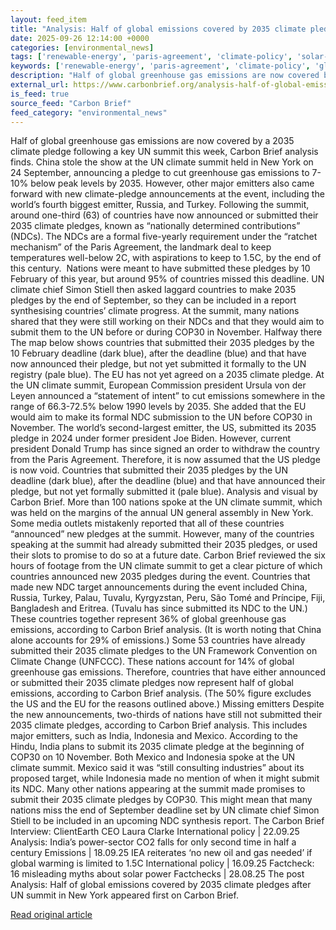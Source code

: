 ```yaml
---
layout: feed_item
title: "Analysis: Half of global emissions covered by 2035 climate pledges after UN summit in New York"
date: 2025-09-26 12:14:00 +0000
categories: [environmental_news]
tags: ['renewable-energy', 'paris-agreement', 'climate-policy', 'solar-power', 'year-2024']
keywords: ['renewable-energy', 'paris-agreement', 'climate-policy', 'global', 'solar-power', 'year-2024', 'half', 'analysis']
description: "Half of global greenhouse gas emissions are now covered by a 2035 climate pledge following a key UN summit this week, Carbon Brief analysis finds"
external_url: https://www.carbonbrief.org/analysis-half-of-global-emissions-covered-by-2035-climate-pledges-after-un-summit-in-new-york/
is_feed: true
source_feed: "Carbon Brief"
feed_category: "environmental_news"
---
```


Half of global greenhouse gas emissions are now covered by a 2035 climate pledge following a key UN summit this week, Carbon Brief analysis finds. China stole the show at the UN climate summit held in New York on 24 September, announcing a pledge to cut greenhouse gas emissions to 7-10% below peak levels by 2035. However, other major emitters also came forward with new climate-pledge announcements at the event, including the world’s fourth biggest emitter, Russia, and Turkey. Following the summit, around one-third (63) of countries have now announced or submitted their 2035 climate pledges, known as “nationally determined contributions” (NDCs). The NDCs are a formal five-yearly requirement under the “ratchet mechanism” of the Paris Agreement, the landmark deal to keep temperatures well-below 2C, with aspirations to keep to 1.5C, by the end of this century.&nbsp; Nations were meant to have submitted these pledges by 10 February of this year, but around 95% of countries missed this deadline. UN climate chief Simon Stiell then asked laggard countries to make 2035 pledges by the end of September, so they can be included in a report synthesising countries’ climate progress. At the summit, many nations shared that they were still working on their NDCs and that they would aim to submit them to the UN before or during COP30 in November. Halfway there The map below shows countries that submitted their 2035 pledges by the 10 February deadline (dark blue), after the deadline (blue) and that have now announced their pledge, but not yet submitted it formally to the UN registry (pale blue). The EU has not yet agreed on a 2035 climate pledge. At the UN climate summit, European Commission president Ursula von der Leyen announced a “statement of intent” to cut emissions somewhere in the range of 66.3-72.5% below 1990 levels by 2035. She added that the EU would aim to make its formal NDC submission to the UN before COP30 in November. The world’s second-largest emitter, the US, submitted its 2035 pledge in 2024 under former president Joe Biden. However, current president Donald Trump has since signed an order to withdraw the country from the Paris Agreement. Therefore, it is now assumed that the US pledge is now void. Countries that submitted their 2035 pledges by the UN deadline (dark blue), after the deadline (blue) and that have announced their pledge, but not yet formally submitted it (pale blue). Analysis and visual by Carbon Brief. More than 100 nations spoke at the UN climate summit, which was held on the margins of the annual UN general assembly in New York. Some media outlets mistakenly reported that all of these countries “announced” new pledges at the summit. However, many of the countries speaking at the summit had already submitted their 2035 pledges, or used their slots to promise to do so at a future date. Carbon Brief reviewed the six hours of footage from the UN climate summit to get a clear picture of which countries announced new 2035 pledges during the event. Countries that made new NDC target announcements during the event included China, Russia, Turkey, Palau, Tuvalu, Kyrgyzstan, Peru, São Tomé and Príncipe, Fiji, Bangladesh and Eritrea. (Tuvalu has since submitted its NDC to the UN.) These countries together represent 36% of global greenhouse gas emissions, according to Carbon Brief analysis. (It is worth noting that China alone accounts for 29% of emissions.) Some 53 countries have already submitted their 2035 climate pledges to the UN Framework Convention on Climate Change (UNFCCC). These nations account for 14% of global greenhouse gas emissions. Therefore, countries that have either announced or submitted their 2035 climate pledges now represent half of global emissions, according to Carbon Brief analysis. (The 50% figure excludes the US and the EU for the reasons outlined above.) Missing emitters Despite the new announcements, two-thirds of nations have still not submitted their 2035 climate pledges, according to Carbon Brief analysis. This includes major emitters, such as India, Indonesia and Mexico. According to the Hindu, India plans to submit its 2035 climate pledge at the beginning of COP30 on 10 November. Both Mexico and Indonesia spoke at the UN climate summit. Mexico said it was “still consulting industries” about its proposed target, while Indonesia made no mention of when it might submit its NDC. Many other nations appearing at the summit made promises to submit their 2035 climate pledges by COP30. This might mean that many nations miss the end of September deadline set by UN climate chief Simon Stiell to be included in an upcoming NDC synthesis report. The Carbon Brief Interview: ClientEarth CEO Laura Clarke International policy | 22.09.25 Analysis: India’s power-sector CO2 falls for only second time in half a century Emissions | 18.09.25 IEA reiterates ‘no new oil and gas needed’ if global warming is limited to 1.5C International policy | 16.09.25 Factcheck: 16 misleading myths about solar power Factchecks | 28.08.25 The post Analysis: Half of global emissions covered by 2035 climate pledges after UN summit in New York appeared first on Carbon Brief.

[Read original article](https://www.carbonbrief.org/analysis-half-of-global-emissions-covered-by-2035-climate-pledges-after-un-summit-in-new-york/)
